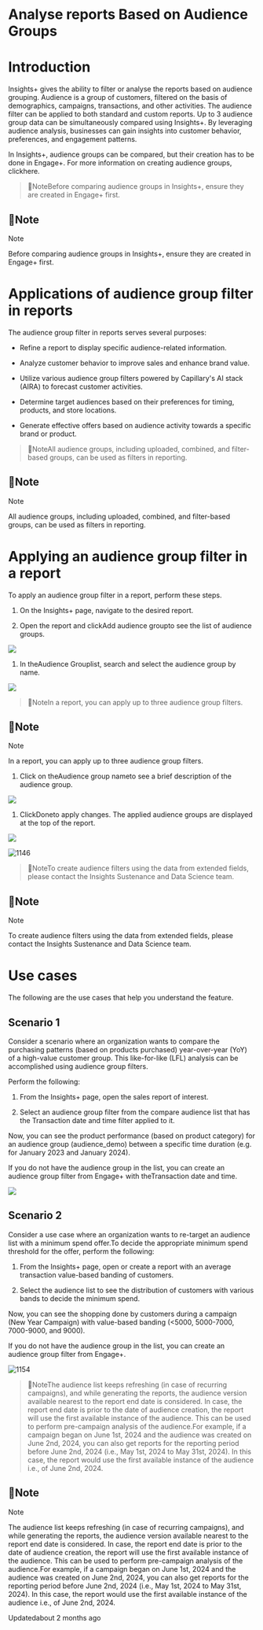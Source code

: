 # Analyse reports Based on Audience Groups

# Introduction

Insights+ gives the ability to filter or analyse the reports based on audience grouping. Audience is a group of customers, filtered on the basis of demographics, campaigns, transactions, and other activities. The audience filter can be applied to both standard and custom reports. Up to 3 audience group data can be simultaneously compared using Insights+. By leveraging audience analysis, businesses can gain insights into customer behavior, preferences, and engagement patterns.

In Insights+, audience groups can be compared, but their creation has to be done in Engage+. For more information on creating audience groups, clickhere.

> 📘NoteBefore comparing audience groups in Insights+, ensure they are created in Engage+ first.

## 📘Note

Note

Before comparing audience groups in Insights+, ensure they are created in Engage+ first.

# Applications of audience group filter in reports

The audience group filter in reports serves several purposes:

- Refine a report to display specific audience-related information.

- Analyze customer behavior to improve sales and enhance brand value.

- Utilize various audience group filters powered by Capillary's AI stack (AIRA) to forecast customer activities.

- Determine target audiences based on their preferences for timing, products, and store locations.

- Generate effective offers based on audience activity towards a specific brand or product.

> 📘NoteAll audience groups, including uploaded, combined, and filter-based groups, can be used as filters in reporting.

## 📘Note

Note

All audience groups, including uploaded, combined, and filter-based groups, can be used as filters in reporting.

# Applying an audience group filter in a report

To apply an audience group filter in a report, perform these steps.

1. On the Insights+ page, navigate to the desired report.

2. Open the report and clickAdd audience groupto see the list of audience groups.

![](https://files.readme.io/7ddfec5-Add_Audience_group.png)

1. In theAudience Grouplist, search and select the audience group by name.

![](https://files.readme.io/6453ba4-Select_Audience_Group.png)

> 📘NoteIn a report, you can apply up to three audience group filters.

## 📘Note

Note

In a report, you can apply up to three audience group filters.

1. Click on theAudience group nameto see a brief description of the audience group.

![](https://files.readme.io/ef2d1a6-Audience_Group_Info.png)

1. ClickDoneto apply changes. The applied audience groups are displayed at the top of the report.

![](https://files.readme.io/ea32756-Applied_Audiences.png)

![1146](https://files.readme.io/542643b-Ig2MIV0PXroHS_9h3M6b_IJXuJyEtCLSsw.png)

> 📘NoteTo create audience filters using the data from extended fields, please contact the Insights Sustenance and Data Science team.

## 📘Note

Note

To create audience filters using the data from extended fields, please contact the Insights Sustenance and Data Science team.

# Use cases

The following are the use cases that help you understand the feature.

## Scenario 1

Consider a scenario where an organization wants to compare the purchasing patterns (based on products purchased) year-over-year (YoY) of a high-value customer group. This like-for-like (LFL) analysis can be accomplished using audience group filters.

Perform the following:

1. From the Insights+ page, open the sales report of interest.

2. Select an audience group filter from the compare audience list that has the Transaction date and time filter applied to it.

Now, you can see the product performance (based on product category) for an audience group (audience_demo) between a specific time duration (e.g. for January 2023 and January 2024).

If you do not have the audience group in the list, you can create an audience group filter from Engage+ with theTransaction date and time.

![](https://files.readme.io/25f7be0-Product_Type.png)

## Scenario 2

Consider a use case where an organization wants to re-target an audience list with a minimum spend offer.To decide the appropriate minimum spend threshold for the offer, perform the following:

1. From the Insights+ page, open or create a report with an average transaction value-based banding of customers.

2. Select the audience list to see the distribution of customers with various bands to decide the minimum spend.

Now, you can see the shopping done by customers during a campaign (New Year Campaign) with value-based banding (<5000, 5000-7000, 7000-9000, and 9000).

If you do not have the audience group in the list, you can create an audience group filter from Engage+.

![1154](https://files.readme.io/ce54302-0R1W6_xc5K2Il5XBda3kXJnvWGE2bi9CKA.png)

> 📘NoteThe audience list keeps refreshing (in case of recurring campaigns), and while generating the reports, the audience version available nearest to the report end date is considered. In case, the report end date is prior to the date of audience creation, the report will use the first available instance of the audience. This can be used to perform pre-campaign analysis of the audience.For example, if a campaign began on June 1st, 2024 and the audience was created on June 2nd, 2024, you can also get reports for the reporting period before June 2nd, 2024 (i.e., May 1st, 2024 to May 31st, 2024). In this case, the report would use the first available instance of the audience i.e., of June 2nd, 2024.

## 📘Note

Note

The audience list keeps refreshing (in case of recurring campaigns), and while generating the reports, the audience version available nearest to the report end date is considered. In case, the report end date is prior to the date of audience creation, the report will use the first available instance of the audience. This can be used to perform pre-campaign analysis of the audience.For example, if a campaign began on June 1st, 2024 and the audience was created on June 2nd, 2024, you can also get reports for the reporting period before June 2nd, 2024 (i.e., May 1st, 2024 to May 31st, 2024). In this case, the report would use the first available instance of the audience i.e., of June 2nd, 2024.

Updatedabout 2 months ago